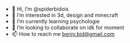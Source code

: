 - 👋 Hi, I’m @spiderbidois
- 👀 I’m interested in 3d, design and minecraft
- 🌱 I’m currently learning psychologie
- 💞️ I’m looking to collaborate on idk for moment
- 📫 How to reach me benjy.bid@gmail.com

<!---
spiderbidois/spiderbidois is a ✨ special ✨ repository because its `README.md` (this file) appears on your GitHub profile.
You can click the Preview link to take a look at your changes.
--->
